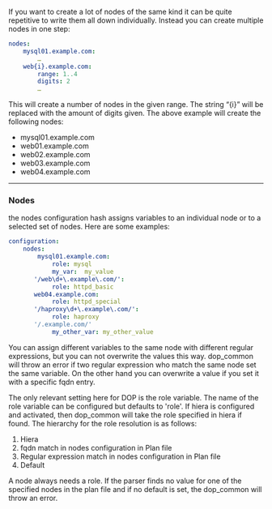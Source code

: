 
If you want to create a lot of nodes of the same kind it can be quite repetitive to write them all down individually. Instead you can create multiple nodes in one step:

```yaml
nodes:
    mysql01.example.com:
        …
    web{i}.example.com:
        range: 1..4
        digits: 2
        …
```

This will create a number of nodes in the given range. The string “{i}” will be replaced with the amount of digits given. The above example will create the following nodes:

- mysql01.example.com
- web01.example.com
- web02.example.com
- web03.example.com
- web04.example.com



----

### Nodes

the nodes configuration hash assigns variables to an individual node or to a selected set of nodes. Here are some examples:

```yaml
configuration:
    nodes:
        mysql01.example.com:
            role: mysql
            my_var:  my_value
       '/web\d+\.example\.com/':
            role: httpd_basic
       web04.example.com:
            role: httpd_special
       '/haproxy\d+\.example\.com/':
            role: haproxy
       '/.example.com/'
            my_other_var: my_other_value
```

You can assign different variables to the same node with different regular expressions, but you can not overwrite the values this way. dop_common will throw an error if two regular expression who match the same node set the same variable. On the other hand you can overwrite a value if you set it with a specific fqdn entry.

The only relevant setting here for DOP is the role variable. The name of the role variable can be configured but defaults to 'role'. If hiera is configured and activated, then dop_common will take the role specified in hiera if found. The hierarchy for the role resolution is as follows:

1. Hiera
2. fqdn match in nodes configuration in Plan file
3. Regular expression match in nodes configuration in Plan file
4. Default

A node always needs a role. If the parser finds no value for one of the specified nodes in the plan file and if no default is set, the dop_common will throw an error.

